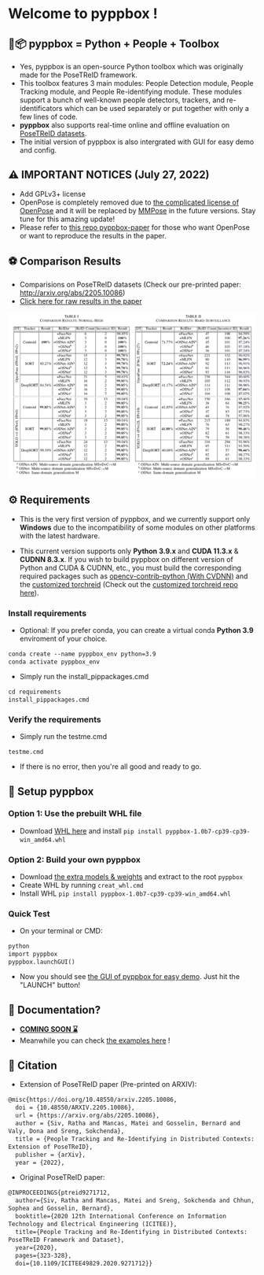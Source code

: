 # Welcome to pyppbox !

## 🐍📦 pyppbox = Python  + People + Toolbox 

* Yes, pyppbox is an open-source Python toolbox which was originally made for the PoseTReID framework. 
* This toolbox features 3 main modules: People Detection module, People Tracking module, and People Re-identifying module. These modules support a bunch of well-known people detectors, trackers, and re-identificators which can be used separately or put together with only a few lines of code. 
* **pyppbox** also supports real-time online and offline evaluation on [PoseTReID datasets](https://github.com/rathaumons/PoseTReID_DATASET).
* The initial version of pyppbox is also intergrated with GUI for easy demo and config. 

<!--- ![alt text](https://raw.githubusercontent.com/rathaROG/screenshot/master/pyppbox/pyppbox_launchGUI.png) --->

## ⚠️ IMPORTANT NOTICES (July 27, 2022)

* Add GPLv3+ license
* OpenPose is completely removed due to [the complicated license of OpenPose](https://github.com/CMU-Perceptual-Computing-Lab/openpose/blob/master/LICENSE) and it will be replaced by [MMPose](https://github.com/open-mmlab/mmpose) in the future versions. Stay tune for this amazing update!
* Please refer to [this repo pyppbox-paper](https://github.com/rathaumons/pyppbox-paper) for those who want OpenPose or want to reproduce the results in the paper.

## ⚽ Comparison Results

* Comparisions on PoseTReID datasets (Check our pre-printed paper: http://arxiv.org/abs/2205.10086)
* [Click here for raw results in the paper](https://drive.google.com/open?id=13pVqKKd0mtoAaVQh1USxOwZwxg4HmzyQ)

<img src="https://raw.githubusercontent.com/rathaROG/screenshot/master/pyppbox/pyppbox_res001n.png">

## ⚙️ Requirements

* This is the very first version of pyppbox, and we currently support only **Windows** due to the incompatibility of some modules on other platforms with the latest hardware.

* This current version supports only **Python 3.9.x** and **CUDA 11.3.x** & **CUDNN 8.3.x**. If you wish to build pyppbox on different version of Python and CUDA & CUDNN, etc., you must build the corresponding required packages such as [opencv-contrib-python (With CVDNN)](https://github.com/rathaumons/pyppbox/blob/main/requirements/cust/opencv_contrib_python-4.5.5-cp39-cp39-win_amd64.whl) and the [customized torchreid](https://github.com/rathaumons/pyppbox/blob/main/requirements/cust/torchreid-1.4.0-cp39-cp39-win_amd64.whl) (Check out the [customized torchreid repo here](https://github.com/rathaumons/torchreid-for-pyppbox)).

### Install requirements
* Optional: If you prefer conda, you can create a virtual conda **Python 3.9** enviroment of your choice.
```
conda create --name pyppbox_env python=3.9
conda activate pyppbox_env
```
* Simply run the install_pippackages.cmd
```
cd requirements
install_pippackages.cmd
```

### Verify the requirements
* Simply run the testme.cmd
```
testme.cmd
```
* If there is no error, then you're all good and ready to go.

## 🚀 Setup pyppbox

### Option 1: Use the prebuilt WHL file
* Download [WHL here](https://drive.google.com/open?id=1LY5WNsSoEMwxYjET26yry4AQMHiPDaM0) and install `pip install pyppbox-1.0b7-cp39-cp39-win_amd64.whl`

### Option 2: Build your own pyppbox
* Download [the extra models & weights](https://drive.google.com/open?id=1EQzkwZ8aCpZqGrgxEo6PD_8hPhHlcaqz) and extract to the root `pyppbox`
* Create WHL by running `creat_whl.cmd`
* Install WHL `pip install pyppbox-1.0b7-cp39-cp39-win_amd64.whl`

### Quick Test
* On your terminal or CMD:
```
python
import pyppbox
pyppbox.launchGUI()
```
* Now you should see [the GUI of pyppbox for easy demo](https://raw.githubusercontent.com/rathaROG/screenshot/master/pyppbox/pyppbox_launchGUI.png). Just hit the "LAUNCH" button!

## 📝 Documentation? 

* **[COMING SOON ⌛](https://github.com/rathaumons/pyppbox)**
* Meanwhile you can check [the examples here](https://github.com/rathaumons/pyppbox/tree/main/examples) ! 

## 🔗 Citation

* Extension of PoseTReID paper (Pre-printed on ARXIV):
```
@misc{https://doi.org/10.48550/arxiv.2205.10086,
  doi = {10.48550/ARXIV.2205.10086},
  url = {https://arxiv.org/abs/2205.10086},
  author = {Siv, Ratha and Mancas, Matei and Gosselin, Bernard and Valy, Dona and Sreng, Sokchenda},
  title = {People Tracking and Re-Identifying in Distributed Contexts: Extension of PoseTReID},
  publisher = {arXiv},
  year = {2022},
```

* Original PoseTReID paper:
```
@INPROCEEDINGS{ptreid9271712,
  author={Siv, Ratha and Mancas, Matei and Sreng, Sokchenda and Chhun, Sophea and Gosselin, Bernard},
  booktitle={2020 12th International Conference on Information Technology and Electrical Engineering (ICITEE)}, 
  title={People Tracking and Re-Identifying in Distributed Contexts: PoseTReID Framework and Dataset}, 
  year={2020},
  pages={323-328},
  doi={10.1109/ICITEE49829.2020.9271712}}
```
